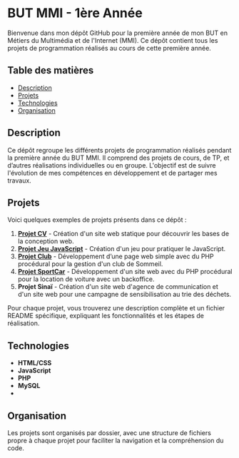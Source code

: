 # BUT MMI - 1ère Année

Bienvenue dans mon dépôt GitHub pour la première année de mon BUT en Métiers du Multimédia et de l'Internet (MMI). Ce dépôt contient tous les projets de programmation réalisés au cours de cette première année.

## Table des matières

- [Description](#description)
- [Projets](#projets)
- [Technologies](#technologies)
- [Organisation](#organisation)

## Description

Ce dépôt regroupe les différents projets de programmation réalisés pendant la première année du BUT MMI. Il comprend des projets de cours, de TP, et d’autres réalisations individuelles ou en groupe. L'objectif est de suivre l'évolution de mes compétences en développement et de partager mes travaux.

## Projets

Voici quelques exemples de projets présents dans ce dépôt :

1. **[Projet CV](https://github.com/Raphael-K-78/MMI1-A2/tree/main/CV)** - Création d'un site web statique pour découvrir les bases de la conception web.
2. **[Projet Jeu JavaScript](https://github.com/Raphael-K-78/MMI1-A2/tree/main/catsrun)** - Création d'un jeu pour pratiquer le JavaScript.
3. **[Projet Club](https://github.com/Raphael-K-78/MMI1-A2/tree/main/sommeil)** - Développement d’une page web simple avec du PHP procédural pour la gestion d'un club de Sommeil.
4. **[Projet SportCar](https://github.com/Raphael-K-78/MMI1-A2/tree/main/sportcar)** - Développement d'un site web avec du PHP procédural pour la location de voiture avec un backoffice.
5. **Projet Sinaï** - Création d'un site web d'agence de communication et d'un site web pour une campagne de sensibilisation au trie des déchets.

Pour chaque projet, vous trouverez une description complète et un fichier README spécifique, expliquant les fonctionnalités et les étapes de réalisation.

## Technologies

- **HTML/CSS**
- **JavaScript**
- **PHP**
- **MySQL**
- 
## Organisation

Les projets sont organisés par dossier, avec une structure de fichiers propre à chaque projet pour faciliter la navigation et la compréhension du code.

